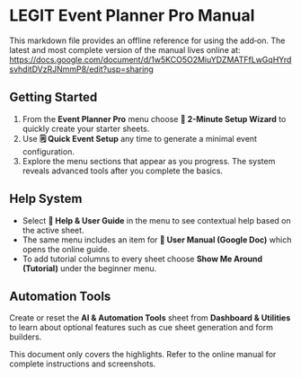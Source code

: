 # LEGIT Event Planner Pro Manual

This markdown file provides an offline reference for using the add‑on. The latest and most complete version of the manual lives online at:
<https://docs.google.com/document/d/1w5KCO5O2MiuYDZMATFfLwGqHYrdsvhditDVzRJNmmP8/edit?usp=sharing>

## Getting Started
1. From the **Event Planner Pro** menu choose **🚀 2-Minute Setup Wizard** to quickly create your starter sheets.
2. Use **🗒️ Quick Event Setup** any time to generate a minimal event configuration.
3. Explore the menu sections that appear as you progress. The system reveals advanced tools after you complete the basics.

## Help System
- Select **📖 Help & User Guide** in the menu to see contextual help based on the active sheet.
- The same menu includes an item for **📕 User Manual (Google Doc)** which opens the online guide.
- To add tutorial columns to every sheet choose **Show Me Around (Tutorial)** under the beginner menu.

## Automation Tools
Create or reset the **AI & Automation Tools** sheet from **Dashboard & Utilities** to learn about optional features such as cue sheet generation and form builders.

This document only covers the highlights. Refer to the online manual for complete instructions and screenshots.
